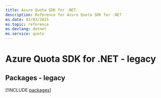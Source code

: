```yaml
---
title: Azure Quota SDK for .NET
description: Reference for Azure Quota SDK for .NET
ms.date: 03/03/2025
ms.topic: reference
ms.devlang: dotnet
ms.service: quota
---
```

# Azure Quota SDK for .NET - legacy
## Packages - legacy
[!INCLUDE [packages](quota-index.md)]
